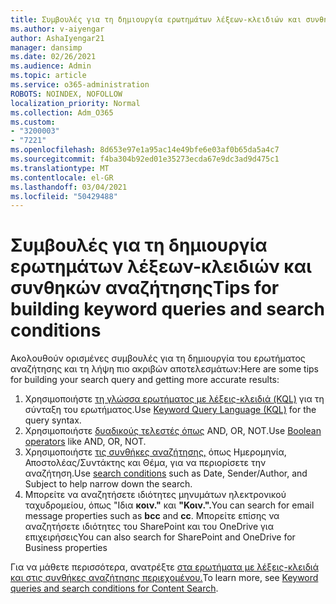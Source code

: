 ```yaml
---
title: Συμβουλές για τη δημιουργία ερωτημάτων λέξεων-κλειδιών και συνθηκών αναζήτησης
ms.author: v-aiyengar
author: AshaIyengar21
manager: dansimp
ms.date: 02/26/2021
ms.audience: Admin
ms.topic: article
ms.service: o365-administration
ROBOTS: NOINDEX, NOFOLLOW
localization_priority: Normal
ms.collection: Adm_O365
ms.custom:
- "3200003"
- "7221"
ms.openlocfilehash: 8d653e97e1a95ac14e49bfe6e03af0b65da5a4c7
ms.sourcegitcommit: f4ba304b92ed01e35273ecda67e9dc3ad9d475c1
ms.translationtype: MT
ms.contentlocale: el-GR
ms.lasthandoff: 03/04/2021
ms.locfileid: "50429488"
---
```

# <a name="tips-for-building-keyword-queries-and-search-conditions"></a><span data-ttu-id="f5027-102">Συμβουλές για τη δημιουργία ερωτημάτων λέξεων-κλειδιών και συνθηκών αναζήτησης</span><span class="sxs-lookup"><span data-stu-id="f5027-102">Tips for building keyword queries and search conditions</span></span>

<span data-ttu-id="f5027-103">Ακολουθούν ορισμένες συμβουλές για τη δημιουργία του ερωτήματος αναζήτησης και τη λήψη πιο ακριβών αποτελεσμάτων:</span><span class="sxs-lookup"><span data-stu-id="f5027-103">Here are some tips for building your search query and getting more accurate results:</span></span>

1. <span data-ttu-id="f5027-104">Χρησιμοποιήστε [τη γλώσσα ερωτήματος με λέξεις-κλειδιά (KQL)](https://go.microsoft.com/fwlink/?linkid=2101591) για τη σύνταξη του ερωτήματος.</span><span class="sxs-lookup"><span data-stu-id="f5027-104">Use [Keyword Query Language (KQL)](https://go.microsoft.com/fwlink/?linkid=2101591) for the query syntax.</span></span>
1. <span data-ttu-id="f5027-105">Χρησιμοποιήστε [δυαδικούς τελεστές όπως](https://go.microsoft.com/fwlink/?linkid=2101592) AND, OR, NOT.</span><span class="sxs-lookup"><span data-stu-id="f5027-105">Use [Boolean operators](https://go.microsoft.com/fwlink/?linkid=2101592) like AND, OR, NOT.</span></span>
1. <span data-ttu-id="f5027-106">Χρησιμοποιήστε [τις συνθήκες αναζήτησης,](https://go.microsoft.com/fwlink/?linkid=2102410) όπως Ημερομηνία, Αποστολέας/Συντάκτης και Θέμα, για να περιορίσετε την αναζήτηση.</span><span class="sxs-lookup"><span data-stu-id="f5027-106">Use [search conditions](https://go.microsoft.com/fwlink/?linkid=2102410) such as Date, Sender/Author, and Subject to help narrow down the search.</span></span>
1. <span data-ttu-id="f5027-107">Μπορείτε να αναζητήσετε ιδιότητες μηνυμάτων ηλεκτρονικού ταχυδρομείου, όπως "Ιδια **κοιν."** και **"Κοιν.".**</span><span class="sxs-lookup"><span data-stu-id="f5027-107">You can search for email message properties such as **bcc** and **cc**.</span></span> <span data-ttu-id="f5027-108">Μπορείτε επίσης να αναζητήσετε ιδιότητες του SharePoint και του OneDrive για επιχειρήσεις</span><span class="sxs-lookup"><span data-stu-id="f5027-108">You can also search for SharePoint and OneDrive for Business properties</span></span>

<span data-ttu-id="f5027-109">Για να μάθετε περισσότερα, ανατρέξτε [στα ερωτήματα με λέξεις-κλειδιά και στις συνθήκες αναζήτησης περιεχομένου.](https://go.microsoft.com/fwlink/?linkid=2102411)</span><span class="sxs-lookup"><span data-stu-id="f5027-109">To learn more, see [Keyword queries and search conditions for Content Search](https://go.microsoft.com/fwlink/?linkid=2102411).</span></span>
